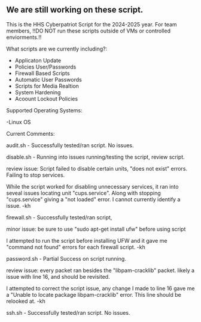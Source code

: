 
We are still working on these script. 
-
This is the HHS Cyberpatriot Script for the 2024-2025 year. 
For team members, !!DO NOT run these scripts outside of VMs or controlled enviorments.!!

What scripts are we currently including?:

- Applicaton Update
- Policies User/Passwords
- Firewall Based Scripts
- Automatic User Passwords
- Scripts for Media Realtion
- System Hardening
- Acoount Lockout Policies

Supported Operating Systems:

-Linux OS


Current Comments:

audit.sh - Successfully tested/ran script. No issues.

disable.sh - Running into issues running/testing the script, review script.

review issue: Script failed to disable certain units, "does not exist" errors. Failing to stop services.

While the script worked for disabling unnecessary services, it ran into seveal issues locating unit "cups.service". Along with stopping "cups.service" giving a "not loaded" error. I cannot currently identify a issue. -kh 

firewall.sh - Successfully tested/ran script, 

minor issue: be sure to use "sudo apt-get install ufw" before using script

I attempted to run the script before installing UFW and it gave me "command not found" errors for each firewall script. -kh

password.sh - Partial Success on script running. 

review issue: every packet ran besides the "libpam-cracklib" packet. likely a issue with line 16, and should be revisited.

I attempted to correct the script issue, any change I made to line 16 gave me a "Unable to locate package libpam-cracklib" error. This line should be relooked at. -kh

ssh.sh - Successfully tested/ran script. No issues.
